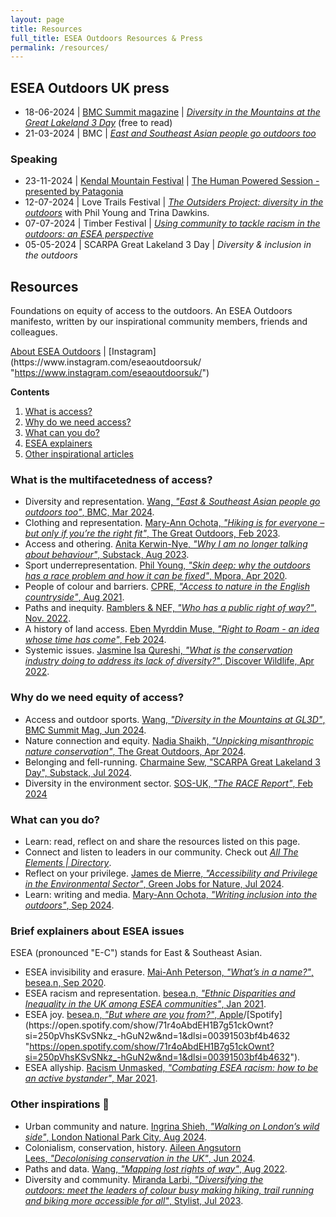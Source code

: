 ```yaml
---
layout: page
title: Resources
full_title: ESEA Outdoors Resources & Press
permalink: /resources/
---
```


## ESEA Outdoors UK press

- 18-06-2024 \| [BMC Summit magazine](https://www.thebmc.co.uk/cats/all/summit_magazine) \| [_Diversity in the Mountains at the Great Lakeland 3 Day_](https://eseaoutdoorsuk.github.io/2024-bmc-summit/) (free to read)
- 21-03-2024 \| BMC \| [_East and Southeast Asian people go outdoors too_](https://www.thebmc.co.uk/en/east-and-southeast-asian-people-go-outdoors-too)

### Speaking

- 23-11-2024 \| [Kendal Mountain Festival](https://www.kendalmountainfestival.com/) \| [The Human Powered Session - presented by Patagonia](https://kendalmountainfestival.eventive.org/schedule/66796a8cf0c579007b34e2d9)
- 12-07-2024 \| Love Trails Festival \| [_The Outsiders Project: diversity in the outdoors_](https://www.lovetrailsfestival.co.uk/explore-talks?explore=block-rwbm0h-39) with Phil Young and Trina Dawkins.
- 07-07-2024 \| Timber Festival \| [_Using community to tackle racism in the outdoors: an ESEA perspective_](https://timberfestival.org.uk/2024-programme/using-community-to-tackle-racism-in-the-outdoors-an-esea-perspective/)
- 05-05-2024 \| SCARPA Great Lakeland 3 Day \| _Diversity & inclusion in the outdoors_

## Resources

Foundations on equity of access to the outdoors. An ESEA Outdoors manifesto, written by our inspirational community members, friends and colleagues.

[About ESEA Outdoors](https://eseaoutdoorsuk.carrd.co/ "https://eseaoutdoorsuk.carrd.co/") | [Instagram](https://www.instagram.com/eseaoutdoorsuk/ "https://www.instagram.com/eseaoutdoorsuk/")

**Contents**

1. [What is access?](#whatis-the-multifacetedness-of-access)
2. [Why do we need access?](#why-do-we-need-equity-of-access)
3. [What can you do?](#what-can-you-do)
4. [ESEA explainers](#brief-explainers-about-esea-issues)
5. [Other inspirational articles](#other-inspirations-)

### What is the multifacetedness of access?

- Diversity and representation. [Wang, _"East & Southeast Asian people go outdoors too"_, BMC, Mar 2024](https://thebmc.co.uk/en/east-and-southeast-asian-people-go-outdoors-too "https://thebmc.co.uk/en/east-and-southeast-asian-people-go-outdoors-too").
- Clothing and representation. [Mary-Ann Ochota, _"Hiking is for everyone – but only if you’re the right fit"_, The Great Outdoors, Feb 2023](https://www.thegreatoutdoorsmag.com/opinion/hiking-is-for-everyone-but-only-if-youre-the-right-fit/ "https://www.thegreatoutdoorsmag.com/opinion/hiking-is-for-everyone-but-only-if-youre-the-right-fit/").
- Access and othering. [Anita Kerwin-Nye, _"Why I am no longer talking about behaviour"_, Substack, Aug 2023](https://anitakerwinnye.substack.com/p/why-i-am-no-longer-talking-about "https://anitakerwinnye.substack.com/p/why-i-am-no-longer-talking-about").
- Sport underrepresentation. [Phil Young, _"Skin deep: why the outdoors has a race problem and how it can be fixed"_, Mpora, Apr 2020](https://mpora.com/multi-sport/does-the-outdoors-have-a-race-problem "https://mpora.com/multi-sport/does-the-outdoors-have-a-race-problem").
- People of colour and barriers. [CPRE, _"Access to nature in the English countryside"_, Aug 2021](https://www.cpre.org.uk/resources/2021-research-overview-access-to-nature-in-the-english-countryside/ "https://www.cpre.org.uk/resources/2021-research-overview-access-to-nature-in-the-english-countryside/").
- Paths and inequity. [Ramblers & NEF, _"Who has a public right of way?"_, Nov. 2022](https://www.ramblers.org.uk/who-has-access-our-paths "https://www.ramblers.org.uk/who-has-access-our-paths").
- A history of land access. [Eben Myrddin Muse, _"Right to Roam - an idea whose time has come"_, Feb 2024](https://www.ukclimbing.com/articles/opinions/right_to_roam_-_an_idea_whose_time_has_come-15632 "https://www.ukclimbing.com/articles/opinions/right_to_roam_-_an_idea_whose_time_has_come-15632").
- Systemic issues. [Jasmine Isa Qureshi, _"What is the conservation industry doing to address its lack of diversity?"_, Discover Wildlife, Apr 2022](https://www.discoverwildlife.com/people/what-is-the-conservation-industry-doing-to-address-its-lack-of-diversity "https://www.discoverwildlife.com/people/what-is-the-conservation-industry-doing-to-address-its-lack-of-diversity").

  

### Why do we need equity of access?

- Access and outdoor sports. [Wang, _"Diversity in the Mountains at GL3D"_, BMC Summit Mag, Jun 2024](https://eseaoutdoorsuk.github.io/2024-bmc-summit/ "https://eseaoutdoorsuk.github.io/2024-bmc-summit/").
- Nature connection and equity. [Nadia Shaikh, _"Unpicking misanthropic nature conservation"_, The Great Outdoors, Apr 2024](https://www.thegreatoutdoorsmag.com/news/creator-of-the-month-nadia-shaikh/ "https://www.thegreatoutdoorsmag.com/news/creator-of-the-month-nadia-shaikh/").
- Belonging and fell-running. [Charmaine Sew, "SCARPA Great Lakeland 3 Day", Substack, Jul 2024](https://quotidianresistance.substack.com/p/scarpa-great-lakeland-3day "https://quotidianresistance.substack.com/p/scarpa-great-lakeland-3day").
- Diversity in the environment sector. [SOS-UK, _"The RACE Report"_, Feb 2024](https://www.race-report.uk/ "https://www.race-report.uk/")

  

### What can you do?

- Learn: read, reflect on and share the resources listed on this page.
- Connect and listen to leaders in our community. Check out _[All The Elements | Directory](https://www.alltheelements.co/directory "https://www.alltheelements.co/directory")_.
- Reflect on your privilege. [James de Mierre, _"Accessibility and Privilege in the Environmental Sector"_, Green Jobs for Nature, Jul 2024](https://greenjobsfornature.org/news-blog/accessibility-and-privilege-in-the-environmental-sector/ "https://greenjobsfornature.org/news-blog/accessibility-and-privilege-in-the-environmental-sector/").
- Learn: writing and media. [Mary-Ann Ochota, _"Writing inclusion into the outdoors"_, Sep 2024](https://owpg.substack.com/p/writing-inclusion-into-the-outdoors "https://owpg.substack.com/p/writing-inclusion-into-the-outdoors").

  

### Brief explainers about ESEA issues

ESEA (pronounced "E-C") stands for East & Southeast Asian.

- ESEA invisibility and erasure. [Mai-Anh Peterson, _"What’s in a name?"_, besea.n, Sep 2020](https://www.besean.co.uk/spotlight/whats-in-a-name "https://www.besean.co.uk/spotlight/whats-in-a-name").
- ESEA racism and representation. [besea.n, _"Ethnic Disparities and Inequality in the UK among ESEA communities"_, Jan 2021](https://www.besean.co.uk/resources-posts/inequalities-report "https://www.besean.co.uk/resources-posts/inequalities-report").
- ESEA joy. [besea.n, _"But where are you from?"_, Apple](https://podcasts.apple.com/gb/podcast/but-where-are-you-from/id1504169493 "https://podcasts.apple.com/gb/podcast/but-where-are-you-from/id1504169493")/[Spotify](https://open.spotify.com/show/71r4oAbdEH1B7g51ckOwnt?si=250pVhsKSvSNkz_-hGuN2w&nd=1&dlsi=00391503bf4b4632 "https://open.spotify.com/show/71r4oAbdEH1B7g51ckOwnt?si=250pVhsKSvSNkz_-hGuN2w&nd=1&dlsi=00391503bf4b4632").
- ESEA allyship. [Racism Unmasked, _"Combating ESEA racism: how to be an active bystander"_, Mar 2021](https://racismunmaskededin.wixsite.com/website/post/combating-esea-racism-how-to-be-an-active-bystander "https://racismunmaskededin.wixsite.com/website/post/combating-esea-racism-how-to-be-an-active-bystander").

  

### Other inspirations 💛

- Urban community and nature. [Ingrina Shieh, _"Walking on London’s wild side"_, London National Park City, Aug 2024](https://nationalparkcity.london/ranger-story-ingrina-shieh "https://nationalparkcity.london/ranger-story-ingrina-shieh").
- Colonialism, conservation, history. [Aileen Angsutorn Lees, _"Decolonising conservation in the UK"_, Jun 2024](https://shado-mag.com/opinion/decolonising-conservation-in-the-uk/ "https://shado-mag.com/opinion/decolonising-conservation-in-the-uk/").
- Paths and data. [Wang, _"Mapping lost rights of way"_, Aug 2022](https://andrewwango.github.io/prow-map-about/ "https://andrewwango.github.io/prow-map-about/").
- Diversity and community. [Miranda Larbi, _"Diversifying the outdoors: meet the leaders of colour busy making hiking, trail running and biking more accessible for all"_, Stylist, Jul 2023](https://www.stylist.co.uk/fitness-health/diversifying-the-outdoors-the-summit/801256 "https://www.stylist.co.uk/fitness-health/diversifying-the-outdoors-the-summit/801256").
